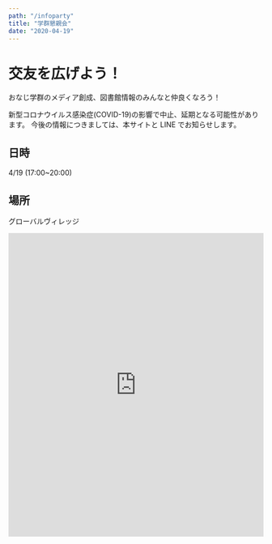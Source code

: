 ```yaml
---
path: "/infoparty"
title: "学群懇親会"
date: "2020-04-19"
---
```


# 交友を広げよう！

おなじ学群のメディア創成、図書館情報のみんなと仲良くなろう！

新型コロナウイルス感染症(COVID-19)の影響で中止、延期となる可能性があります。
今後の情報につきましては、本サイトと LINE でお知らせします。

## 日時

4/19 (17:00~20:00)

## 場所

グローバルヴィレッジ

<iframe src="https://www.google.com/maps/embed?pb=!1m18!1m12!1m3!1d2271.367234638682!2d140.1048526028893!3d36.097474334281394!2m3!1f0!2f0!3f0!3m2!1i1024!2i768!4f13.1!3m3!1m2!1s0x60220c74ba64fe57%3A0x3b603182ac34fbaa!2z562R5rOi5aSn5a2mIOOCsOODreODvOODkOODq-ODtOOCo-ODrOODg-OCuCDjgrPjg5_jg6Xjg4vjg4bjgqPjgrnjg4bjg7zjgrfjg6fjg7M!5e0!3m2!1sja!2sjp!4v1585013812006!5m2!1sja!2sjp" width="800" height="600" frameborder="0" style="border:0; width:100%;" allowfullscreen="" aria-hidden="false" tabindex="0"></iframe>
